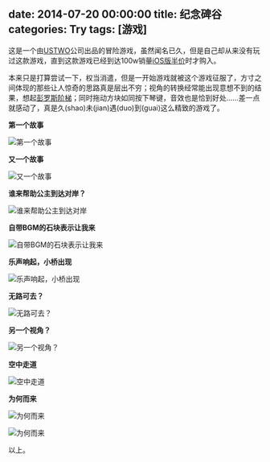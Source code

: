 date: 2014-07-20 00:00:00
title: 纪念碑谷
categories: Try
tags: [游戏]
---

这是一个由[USTWO][1]公司出品的冒险游戏，虽然闻名已久，但是自己却从来没有玩过这款游戏，直到这款游戏已经到达100w销量[iOS版半价][13]时才购入。

<!-- more -->

本来只是打算尝试一下，权当消遣，但是一开始游戏就被这个游戏征服了，方寸之间体现的那些让人惊奇的思路真是层出不穷；视角的转换经常能出现意想不到的结果，想起[彭罗斯阶梯][2]；同时拖动方块如同按下琴键，音效也是恰到好处……差一点就感动了，真是久(shao)未(jian)遇(duo)到(guai)这么精致的游戏了。


**第一个故事**

![第一个故事][3]

**又一个故事**

![又一个故事][4]

**谁来帮助公主到达对岸？**

![谁来帮助公主到达对岸][5]

**自带BGM的石块表示让我来**

![自带BGM的石块表示让我来][6]

**乐声响起，小桥出现**

![乐声响起，小桥出现][7]

**无路可去？**

![无路可去？][8]

**另一个视角？**

![另一个视角？][9]

**空中走道**

![空中走道][10]

**为何而来**

![为何而来][11]

![为何而来][12]


以上。

[1]: http://ustwo.com/
[2]: http://zh.wikipedia.org/wiki/%E5%BD%AD%E7%BD%97%E6%96%AF%E9%98%B6%E6%A2%AF
[3]: https://blog.wislay.com/wp-content/uploads/2014/07/mv_first_story.png
[4]: https://blog.wislay.com/wp-content/uploads/2014/07/mv_second_story.png
[5]: https://blog.wislay.com/wp-content/uploads/2014/07/mv_who_to_help_me.png
[6]: https://blog.wislay.com/wp-content/uploads/2014/07/mv_princess_on_rock.png
[7]: https://blog.wislay.com/wp-content/uploads/2014/07/mv_bridge_with_music.png
[8]: https://blog.wislay.com/wp-content/uploads/2014/07/mv_no_way_to_go.png
[9]: https://blog.wislay.com/wp-content/uploads/2014/07/mv_there_is_a_way.png
[10]: https://blog.wislay.com/wp-content/uploads/2014/07/mv_sky_path.png
[11]: https://blog.wislay.com/wp-content/uploads/2014/07/mv_word1.png
[12]: https://blog.wislay.com/wp-content/uploads/2014/07/mv_word2.png
[13]: https://itunes.apple.com/cn/app/monument-valley/id728293409


